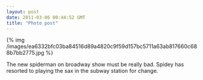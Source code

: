 ```yaml
---
layout: post
date: 2011-03-06 00:44:52 GMT
title: "Photo post"
---
```

{% img /images/ea6332bfc03ba84516d89a4820c9f59d157bc5711a63ab817660c688b7bb2775.jpg %}

The new spiderman on broadway show must be really bad. Spidey has resorted to playing the sax in the subway station for change. 